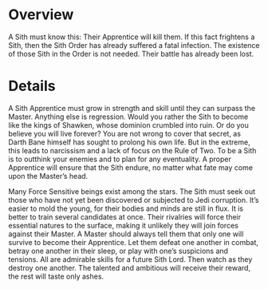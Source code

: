 # Overview

A Sith must know this: Their Apprentice will kill them.
If this fact frightens a Sith, then the Sith Order has already suffered a fatal infection.
The existence of those Sith in the Order is not needed.
Their battle has already been lost.

# Details

A Sith Apprentice must grow in strength and skill until they can surpass the Master.
Anything else is regression.
Would you rather the Sith to  become like the kings of Shawken, whose dominion crumbled into ruin.
Or do you believe you will live forever?
You are not wrong to cover that secret, as Darth Bane himself has sought to prolong his own life.
But in the extreme, this leads to narcissism and a lack of focus on the Rule of Two.
To be a Sith is to outthink your enemies and to plan for any eventuality.
A proper Apprentice will ensure that the Sith endure, no matter what fate may come upon the Master’s head.

Many Force Sensitive beings exist among the stars.
The Sith must seek out those who have not yet been discovered or subjected to Jedi corruption.
It’s easier to mold the young, for their bodies and minds are still in flux.
It is better to train several candidates at once.
Their rivalries will force their essential natures to the surface, making it unlikely they will join forces against their Master.
A Master should always tell them that only one will survive to become their Apprentice.
Let them defeat one another in combat, betray one another in their sleep, or play with one’s suspicions and tensions.
All are admirable skills for a future Sith Lord.
Then watch as they destroy one another.
The talented and ambitious will receive their reward, the rest will taste only ashes.
